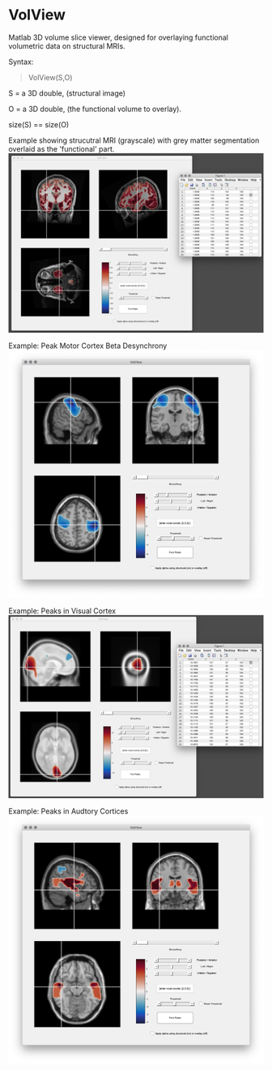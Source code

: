 # VolView

Matlab 3D volume slice viewer, designed for overlaying functional volumetric data on structural MRIs.

Syntax:
> VolView(S,O)

S = a 3D double, (structural image) 

O = a 3D double, (the functional volume to overlay). 

size(S) == size(O)

Example showing strucutral MRI (grayscale) with grey matter segmentation overlaid as the 'functional' part.
![Shot](Shot.png)

Example: Peak Motor Cortex Beta Desynchrony
![Motor](MotorBeta.png)

Example: Peaks in Visual Cortex
![Shot3](Shot3.png)

Example: Peaks in Audtory Cortices
![Aud](Auditory.png)


